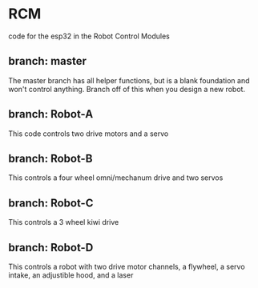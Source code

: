 # RCM
code for the esp32 in the Robot Control Modules

## branch: master

The master branch has all helper functions, but is a blank foundation and won't control anything. Branch off of this when you design a new robot.

## branch: Robot-A

This code controls two drive motors and a servo

## branch: Robot-B

This controls a four wheel omni/mechanum drive and two servos

## branch: Robot-C

This controls a 3 wheel kiwi drive

## branch: Robot-D

This controls a robot with two drive motor channels, a flywheel, a servo intake, an adjustible hood, and a laser
